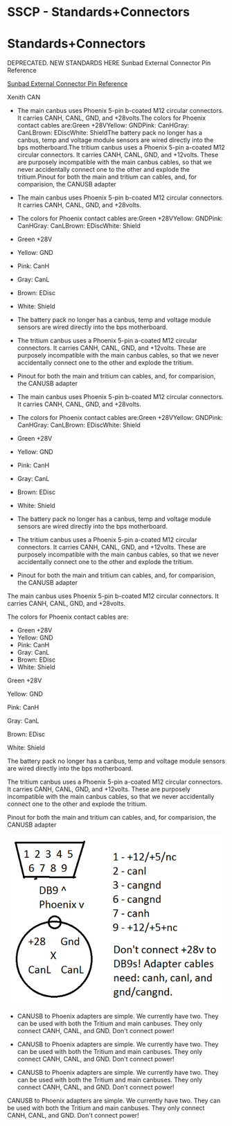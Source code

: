 # SSCP - Standards+Connectors

# Standards+Connectors

DEPRECATED. NEW STANDARDS HERE Sunbad External Connector Pin Reference

[Sunbad External Connector Pin Reference](/stanford.edu/testduplicationsscp/home/sscp-2012-2013/electrical-2012-2013/luminos-pinouts-and-connector-part-numbers)

Xenith CAN

* The main canbus uses Phoenix 5-pin b-coated M12 circular connectors. It carries CANH, CANL, GND, and +28volts.The colors for Phoenix contact cables are:Green +28VYellow: GNDPink: CanHGray: CanLBrown: EDiscWhite: ShieldThe battery pack no longer has a canbus, temp and voltage module sensors are wired directly into the bps motherboard.The tritium canbus uses a Phoenix 5-pin a-coated M12 circular connectors. It carries CANH, CANL, GND, and +12volts. These are purposely incompatible with the main canbus cables, so that we never accidentally connect one to the other and explode the tritium.Pinout for both the main and tritium can cables, and, for comparision, the CANUSB adapter
* The main canbus uses Phoenix 5-pin b-coated M12 circular connectors. It carries CANH, CANL, GND, and +28volts.
* The colors for Phoenix contact cables are:Green +28VYellow: GNDPink: CanHGray: CanLBrown: EDiscWhite: Shield
* Green +28V
* Yellow: GND
* Pink: CanH
* Gray: CanL
* Brown: EDisc
* White: Shield
* The battery pack no longer has a canbus, temp and voltage module sensors are wired directly into the bps motherboard.
* The tritium canbus uses a Phoenix 5-pin a-coated M12 circular connectors. It carries CANH, CANL, GND, and +12volts. These are purposely incompatible with the main canbus cables, so that we never accidentally connect one to the other and explode the tritium.
* Pinout for both the main and tritium can cables, and, for comparision, the CANUSB adapter

* The main canbus uses Phoenix 5-pin b-coated M12 circular connectors. It carries CANH, CANL, GND, and +28volts.
* The colors for Phoenix contact cables are:Green +28VYellow: GNDPink: CanHGray: CanLBrown: EDiscWhite: Shield
* Green +28V
* Yellow: GND
* Pink: CanH
* Gray: CanL
* Brown: EDisc
* White: Shield
* The battery pack no longer has a canbus, temp and voltage module sensors are wired directly into the bps motherboard.
* The tritium canbus uses a Phoenix 5-pin a-coated M12 circular connectors. It carries CANH, CANL, GND, and +12volts. These are purposely incompatible with the main canbus cables, so that we never accidentally connect one to the other and explode the tritium.
* Pinout for both the main and tritium can cables, and, for comparision, the CANUSB adapter

The main canbus uses Phoenix 5-pin b-coated M12 circular connectors. It carries CANH, CANL, GND, and +28volts.

The colors for Phoenix contact cables are:

* Green +28V
* Yellow: GND
* Pink: CanH
* Gray: CanL
* Brown: EDisc
* White: Shield

Green +28V

Yellow: GND

Pink: CanH

Gray: CanL

Brown: EDisc

White: Shield

The battery pack no longer has a canbus, temp and voltage module sensors are wired directly into the bps motherboard.

The tritium canbus uses a Phoenix 5-pin a-coated M12 circular connectors. It carries CANH, CANL, GND, and +12volts. These are purposely incompatible with the main canbus cables, so that we never accidentally connect one to the other and explode the tritium.

Pinout for both the main and tritium can cables, and, for comparision, the CANUSB adapter

![](../../../../../assets/image_e793143156.png)

* CANUSB to Phoenix adapters are simple. We currently have two. They can be used with both the Tritium and main canbuses. They only connect CANH, CANL, and GND. Don't connect power!
* CANUSB to Phoenix adapters are simple. We currently have two. They can be used with both the Tritium and main canbuses. They only connect CANH, CANL, and GND. Don't connect power!

* CANUSB to Phoenix adapters are simple. We currently have two. They can be used with both the Tritium and main canbuses. They only connect CANH, CANL, and GND. Don't connect power!

CANUSB to Phoenix adapters are simple. We currently have two. They can be used with both the Tritium and main canbuses. They only connect CANH, CANL, and GND. Don't connect power!

